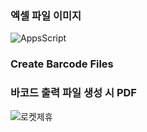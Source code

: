 ### 엑셀 파일 이미지

![AppsScript](https://user-images.githubusercontent.com/68285665/210293932-d66f3589-e889-407d-82c6-d065ec20ebfa.PNG)

### Create Barcode Files
### 바코드 출력 파일 생성 시 PDF
![로켓제휴](https://user-images.githubusercontent.com/68285665/210294060-4592bd59-07bf-4d45-878f-635265aa3dc8.PNG)
